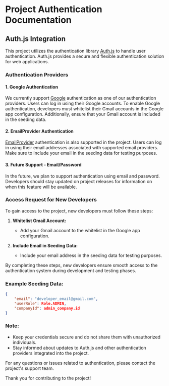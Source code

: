 # Project Authentication Documentation

## Auth.js Integration

This project utilizes the authentication library [Auth.js](https://authjs.dev/) to handle user authentication. Auth.js provides a secure and flexible authentication solution for web applications.

### Authentication Providers

#### 1. Google Authentication

We currently support [Google](https://authjs.dev/reference/core/providers/google) authentication as one of our authentication providers. Users can log in using their Google accounts. To enable Google authentication, developers must whitelist their Gmail accounts in the Google app configuration. Additionally, ensure that your Gmail account is included in the seeding data.

#### 2. EmailProvider Authentication

[EmailProvider](https://authjs.dev/getting-started/providers/email-tutorial?frameworks=sveltekit) authentication is also supported in the project. Users can log in using their email addresses associated with supported email providers. Make sure to include your email in the seeding data for testing purposes.

#### 3. Future Support - Email/Password

In the future, we plan to support authentication using email and password. Developers should stay updated on project releases for information on when this feature will be available.

### Access Request for New Developers

To gain access to the project, new developers must follow these steps:

1. **Whitelist Gmail Account:**
   - Add your Gmail account to the whitelist in the Google app configuration.

2. **Include Email in Seeding Data:**
   - Include your email address in the seeding data for testing purposes.

By completing these steps, new developers ensure smooth access to the authentication system during development and testing phases.

### Example Seeding Data:

```json
{
    "email": "developer_email@gmail.com", 
    "userRole": Role.ADMIN, 
    "companyId": admin_company.id
}
```

### Note:
- Keep your credentials secure and do not share them with unauthorized individuals.
- Stay informed about updates to Auth.js and other authentication providers integrated into the project.

For any questions or issues related to authentication, please contact the project's support team.

Thank you for contributing to the project!